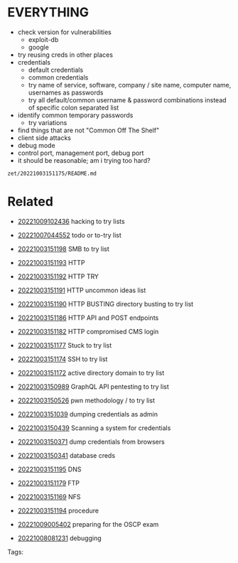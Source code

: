 # EVERYTHING
- check version for vulnerabilities
  - exploit-db
  - google
- try reusing creds in other places
- credentials
  - default credentials
  - common credentials
  - try name of service, software, company / site name, computer name, usernames as passwords
  - try all default/common username & password combinations instead of specific colon separated list
- identify common temporary passwords
  - try variations
- find things that are not "Common Off The Shelf"
- client side attacks
- debug mode
- control port, management port, debug port
- it should be reasonable; am i trying too hard?

` zet/20221003151175/README.md `

# Related

- [20221009102436](/zet/20221009102436/README.md) hacking to try lists

- [20221007044552](/zet/20221007044552/README.md) todo or to-try list

- [20221003151198](/zet/20221003151198/README.md) SMB to try list

- [20221003151193](/zet/20221003151193/README.md) HTTP

- [20221003151192](/zet/20221003151192/README.md) HTTP TRY

- [20221003151191](/zet/20221003151191/README.md) HTTP uncommon ideas list

- [20221003151190](/zet/20221003151190/README.md) HTTP BUSTING directory busting to try list

- [20221003151186](/zet/20221003151186/README.md) HTTP API and POST endpoints

- [20221003151182](/zet/20221003151182/README.md) HTTP compromised CMS login

- [20221003151177](/zet/20221003151177/README.md) Stuck to try list

- [20221003151174](/zet/20221003151174/README.md) SSH to try list

- [20221003151172](/zet/20221003151172/README.md) active directory domain to try list

- [20221003150989](/zet/20221003150989/README.md) GraphQL API pentesting to try list

- [20221003150526](/zet/20221003150526/README.md) pwn methodology / to try list

- [20221003151039](/zet/20221003151039/README.md) dumping credentials as admin
- [20221003150439](/zet/20221003150439/README.md) Scanning a system for credentials
- [20221003150371](/zet/20221003150371/README.md) dump credentials from browsers
- [20221003150341](/zet/20221003150341/README.md) database creds
- [20221003151195](/zet/20221003151195/README.md) DNS
- [20221003151179](/zet/20221003151179/README.md) FTP
- [20221003151169](/zet/20221003151169/README.md) NFS
- [20221003151194](/zet/20221003151194/README.md) procedure
- [20221009005402](/zet/20221009005402/README.md) preparing for the OSCP exam
- [20221008081231](/zet/20221008081231/README.md) debugging

Tags:

    
